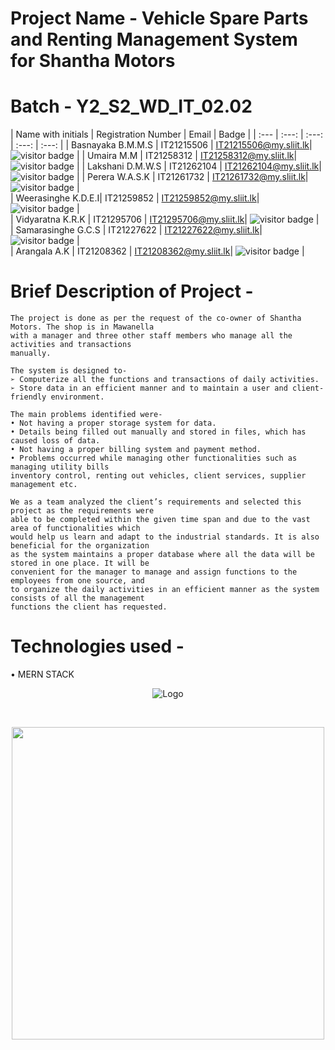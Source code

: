

# Project Name - Vehicle Spare Parts and Renting Management System for Shantha Motors
# Batch - Y2_S2_WD_IT_02.02
| Name with initials | Registration Number  | Email                 | Badge         |
| :---               |     :---:            |          :---:       |         :---:         |       :---:   |
| Basnayaka B.M.M.S  | IT21215506           | IT21215506@my.sliit.lk| ![visitor badge](https://custom-icon-badges.demolab.com/badge/⭐-Leader-red)     |
| Umaira M.M         | IT21258312           | IT21258312@my.sliit.lk| ![visitor badge](https://custom-icon-badges.demolab.com/badge/⭐-Leader-red)      |
| Lakshani D.M.W.S   | IT21262104           | IT21262104@my.sliit.lk| ![visitor badge](https://custom-icon-badges.demolab.com/badge/⭐-Member-green)      |
| Perera W.A.S.K     | IT21261732           | IT21261732@my.sliit.lk| ![visitor badge](https://custom-icon-badges.demolab.com/badge/⭐-Member-green)      |                       
| Weerasinghe K.D.E.I| IT21259852           | IT21259852@my.sliit.lk| ![visitor badge](https://custom-icon-badges.demolab.com/badge/⭐-Member-green)      |                     
| Vidyaratna K.R.K   | IT21295706           | IT21295706@my.sliit.lk| ![visitor badge](https://custom-icon-badges.demolab.com/badge/⭐-Member-green)      |                  
| Samarasinghe G.C.S | IT21227622           | IT21227622@my.sliit.lk| ![visitor badge](https://custom-icon-badges.demolab.com/badge/⭐-Member-green)      |                    
| Arangala A.K       | IT21208362           | IT21208362@my.sliit.lk| ![visitor badge](https://custom-icon-badges.demolab.com/badge/⭐-Member-green)      |  

# Brief Description of Project -
```
The project is done as per the request of the co-owner of Shantha Motors. The shop is in Mawanella 
with a manager and three other staff members who manage all the activities and transactions 
manually. 

The system is designed to-
➢ Computerize all the functions and transactions of daily activities.
➢ Store data in an efficient manner and to maintain a user and client-friendly environment.

The main problems identified were- 
• Not having a proper storage system for data.
• Details being filled out manually and stored in files, which has caused loss of data.
• Not having a proper billing system and payment method.
• Problems occurred while managing other functionalities such as managing utility bills
inventory control, renting out vehicles, client services, supplier management etc.

We as a team analyzed the client’s requirements and selected this project as the requirements were 
able to be completed within the given time span and due to the vast area of functionalities which 
would help us learn and adapt to the industrial standards. It is also beneficial for the organization 
as the system maintains a proper database where all the data will be stored in one place. It will be 
convenient for the manager to manage and assign functions to the employees from one source, and 
to organize the daily activities in an efficient manner as the system consists of all the management 
functions the client has requested.
```

# Technologies used - 
• MERN STACK
<p align="center">
    <img src="https://www.educative.io/api/edpresso/shot/5266982947520512/image/6392882854363136" alt="Logo" >
</p>

<br>
 <p align="center">
<img src="https://user-images.githubusercontent.com/74038190/212749447-bfb7e725-6987-49d9-ae85-2015e3e7cc41.gif" width="500">
<p align="center">
